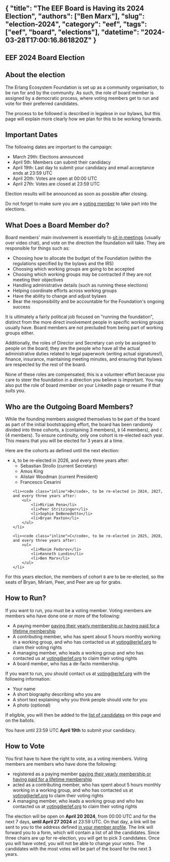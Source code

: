 {
  "title": "The EEF Board is Having its 2024 Election",
  "authors": ["Ben Marx"],
  "slug": "election-2024",
  "category": "eef",
  "tags": ["eef", "board", "elections"],
  "datetime": "2024-03-28T17:00:16.861820Z"
}
---
EEF 2024 Board Election
---


## About the election

The Erlang Ecosystem Foundation is set up as a community organisation, to be run for and by the community. As such, the role of board member is assigned by a democratic process, where voting members get to run and vote for their preferred candidates.

The process to be followed is described in legalese in our bylaws, but this page will explain more clearly how we plan for this to be working forwards.

## Important Dates

The following dates are important to the campaign:
- March 29th: Elections announced 
- April 5th: Members can submit their candidacy
- April 19th: Last day to submit your candidacy and email acceptance ends at 23:59 UTC
- April 20th: Votes are open at 00:00 UTC
- April 27th: Votes are closed at 23:59 UTC

Election results will be announced as soon as possible after closing.

Do not forget to make sure you are a [voting member](#how-to-vote) to take part into the elections.

## What Does a Board Member do?

Board members' main involvement is essentially to [sit in meetings](https://drive.google.com/drive/folders/1b3dnc6jIQ2ZdT3dC3Gjgjx1DQXR0GE9J) (usually over video chat), and vote on the direction the foundation will take. They are responsible for things such as:

- Choosing how to allocate the budget of the Foundation (within the regulations specified by the bylaws and the IRS)
- Choosing which working groups are going to be accepted
- Choosing which working groups may be contracted if they are not meeting their objectives
- Handling administrative details (such as running these elections)
- Helping coordinate efforts across working groups
- Have the ability to change and adjust bylaws
- Bear the responsibility and be accountable for the Foundation's ongoing success

It is ultimately a fairly political job focused on "running the foundation", distinct from the more direct involvement people in specific working groups usually have. Board members are not precluded from being part of working groups either.

Additionally, the roles of Director and Secretary can only be assigned to people on the board; they are the people who have all the actual administrative duties related to legal paperwork (writing actual signatures!), finance, insurance, maintaining meeting minutes, and ensuring that bylaws are respected by the rest of the board.

None of these roles are compensated; this is a volunteer effort because you care to steer the foundation in a direction you believe is important. You may also put the role of board member on your LinkedIn page or resume if that suits you.

## Who are the Outgoing Board Members?

While the founding members assigned themselves to be part of the board as part of the initial bootstrapping effort, the board has been randomly divided into three cohorts, `A` (containing 3 members), `B` (4 members), and `C` (4 members). To ensure continuity, only one cohort is re-elected each year. This means that you will be elected for 3 years at a time.

Here are the cohorts as defined until the next election:

<ul>
    <li><code class="inline">A</code>, to be re-elected in 2026, and every three years after:
        <ul>
            <li>Sebastian Strollo (current Secretary)</li>
            <li>Amos King</li>
            <li>Alistair Woodman (current President)</li>
            <li>Francesco Cesarini</li>
        </ul>
    </li>

    <li><code class="inline">B</code>, to be re-elected in 2024, 2027, and every three years after:
        <ul>
            <li>Miriam Pena</li>
            <li>Peer Stritzinger</li>
            <li>Sophie DeBenedetto</li>
            <li>Bryan Paxton</li>
        </ul>
    </li>

    <li><code class="inline">C</code>, to be re-elected in 2025, 2028, and every three years after:
        <ul>
            <li>Maxim Fedorov</li>
            <li>Kenneth Lundin</li>
            <li>Ben Marx</li>
        </ul>
    </li>
</ul>

For this years election, the members of cohort `B` are to be re-elected, so the seats of Bryan, Miriam, Peer, and Peer are up for grabs.

## How to Run?

If you want to run, you must be a voting member. Voting members are members who have done one or more of the following:

- A paying member [paying their yearly membership or having paid for a lifetime membership](https://members.erlef.org/join-us)
- A contributing member, who has spent about 5 hours monthly working in a working group, and who has contacted us at [voting@erlef.org](mailto:voting@erlef.org) to claim their voting rights
- A managing member, who leads a working group and who has contacted us at [voting@erlef.org](mailto:voting@erlef.org) to claim their voting rights
- A board member, who has a de-facto membership.

If you want to run, you should contact us at [voting@erlef.org](mailto:voting@erlef.org) with the following information:

- Your name
- A short biography describing who you are
- A short text explaining why you think people should vote for you
- A photo (optional)

If eligible, you will then be added to the [list of candidates](#who-are-the-current-candidates) on this page and on the ballots.

You have until 23:59 UTC **April 19th** to submit your candidacy.

<h2 id="how-to-vote">How to Vote</h2>

You first have to have the right to vote, as a voting members. Voting members are members who have done the following:

- registered as a paying member [paying their yearly membership or having paid for a lifetime membership](https://members.erlef.org/join-us)
- acted as a contributing member, who has spent about 5 hours monthly working in a working group, and who has contacted us at [voting@erlef.org](mailto:voting@erlef.org) to claim their voting rights
- A managing member, who leads a working group and who has contacted us at [voting@erlef.org](mailto:voting@erlef.org) to claim their voting rights

The election will be open on **April 20 2024**, from 00:00 UTC and for the next 7 days, **until April 27 2024** at 23:59 UTC. On that day, a link will be sent to you to the address defined [in your member profile](https://members.erlef.org/Sys/Profile). The link will forward you to a form, which will contain a list of all the candidates. Since three chairs are up for re-election, you will get to pick 3 candidates. Once you will have voted, you will not be able to change your votes. The candidates with the most votes will be part of the board for the next 3 years.